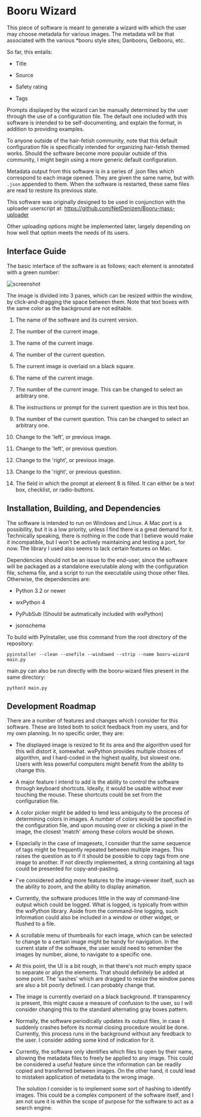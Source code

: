 # Booru Wizard

This piece of software is meant to generate a wizard with which the user may choose metadata for various images. The metadata will be that associated with the various \*booru style sites; Danbooru, Gelbooru, etc.

So far, this entails:

* Title

* Source

* Safety rating

* Tags

Prompts displayed by the wizard can be manually determined by the user through the use of a configuration file. The default one included with this software is intended to be self-documenting, and explain the format, in addition to providing examples.

To anyone outside of the hair-fetish community, note that this default configuration file is specifically intended for organizing hair-fetish themed works. Should the software become more popular outside of this community, I might begin using a more generic default configuration.

Metadata output from this software is in a series of .json files which correspond to each image opened. They are given the same name, but with `.json` appended to them. When the software is restarted, these same files are read to restore its previous state.

This software was originally designed to be used in conjunction with the uploader userscript at: https://github.com/NetDenizen/Booru-mass-uploader

Other uploading options might be implemented later, largely depending on how well that option meets the needs of its users.

## Interface Guide

The basic interface of the software is as follows; each element is annotated with a green number:

![screenshot](https://i.imgur.com/3EZ6VYU.png)

The image is divided into 3 panes, which can be resized within the window, by click-and-dragging the space between them. Note that text boxes with the same color as the background are not editable.

1. The name of the software and its current version.

2. The number of the current image.

3. The name of the current image.

4. The number of the current question.

5. The current image is overlaid on a black square.

6. The name of the current image.

7. The number of the current image. This can be changed to select an arbitrary one.

8. The instructions or prompt for the current question are in this text box.

9. The number of the current question. This can be changed to select an arbitrary one.

10. Change to the 'left', or previous image.

11. Change to the 'left', or previous question.

11. Change to the 'right', or previous image.

13. Change to the 'right', or previous question.

14. The field in which the prompt at element 8 is filled. It can either be a text box, checklist, or radio-buttons.

## Installation, Building, and Dependencies

The software is intended to run on Windows and Linux. A Mac port is a possibility, but it is a low priority, unless I find there is a great demand for it. Technically speaking, there is nothing in the code that I believe would make it incompatible, but I won't be actively maintaining and testing a port, for now. The library I used also seems to lack certain features on Mac.

Dependencies should not be an issue to the end-user, since the software will be packaged as a standalone executable along with the configuration file, schema file, and a script to run the executable using those other files. Otherwise, the dependencies are:

* Python 3.2 or newer

* wxPython 4

* PyPubSub (Should be autmatically included with wxPython)

* jsonschema

To build with PyInstaller, use this command from the root directory of the repository:

`pyinstaller --clean --onefile --windowed --strip --name booru-wizard main.py`

main.py can also be run directly with the booru-wizard files present in the same directory:

`python3 main.py`

## Development Roadmap

There are a number of features and changes which I consider for this software. These are listed both to solicit feedback from my users, and for my own planning. In no specific order, they are:

* The displayed image is resized to fit its area and the algorithm used for this will distort it, somewhat. wxPython provides multiple choices of algorithm, and I hard-coded in the highest quality, but slowest one. Users with less powerful computers might benefit from the ability to change this.

* A major feature I intend to add is the ability to control the software through keyboard shortcuts. Ideally, it would be usable without ever touching the mouse. These shortcuts could be set from the configuration file.

* A color picker might be added to lend less ambiguity to the process of determining colors in images. A number of colors would be specified in the configuration file, and upon mousing over or clicking a pixel in the image, the closest 'match' among these colors would be shown.

* Especially in the case of imagesets, I consider that the same sequence of tags might be frequently repeated between multiple images. This raises the question as to if it should be possible to copy tags from one image to another. If not directly implemented, a string containing all tags could be presented for copy-and-pasting.

* I've considered adding more features to the image-viewer itself, such as the ability to zoom, and the ability to display animation.

* Currently, the software produces little in the way of command-line output which could be logged. What is logged, is typically from within the wxPython library. Aside from the command-line logging, such information could also be included in a window or other widget, or flushed to a file.

* A scrollable menu of thumbnails for each image, which can be selected to change to a certain image might be handy for navigation. In the current state of the software, the user would need to remember the images by number, alone, to navigate to a specific one.

* At this point, the UI is a bit rough, in that there's not much empty space to separate or align the elements. That should definitely be added at some point. The 'sashes' which are dragged to resize the window panes are also a bit poorly defined. I can probably change that.

* The image is currently overlaid on a black background. If transparency is present, this might cause a measure of confusion to the user, so I will consider changing this to the standard alternating gray boxes pattern.

* Normally, the software periodically updates its output files, in case it suddenly crashes before its normal closing procedure would be done. Currently, this process runs in the background without any feedback to the user. I consider adding some kind of indication for it.

* Currently, the software only identifies which files to open by their name, allowing the metadata files to freely be applied to any image. This could be considered a useful feature since the information can be readily copied and transferred between images. On the other hand, it could lead to mistaken application of metadata to the wrong image.

  The solution I consider is to implement some sort of hashing to identify images. This could be a complex component of the software itself, and I am not sure it is within the scope of purpose for the software to act as a search engine.
